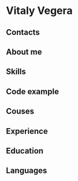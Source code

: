 # Vitaly Vegera

## Contacts

## About me

## Skills

## Code example

## Couses

## Experience

## Education

## Languages
